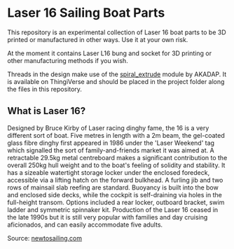 # Laser 16 Sailing Boat Parts

This repository is an experimental collection of Laser 16 boat parts to be 3D printed or manufactured in other ways. Use it at your own risk.

At the moment it contains Laser L16 bung and socket for 3D printing or other manufacturing methods if you wish.

Threads in the design make use of the [spiral_extrude](https://www.thingiverse.com/thing:1958354/apps) module by AKADAP. It is available on ThingiVerse and should be placed in the project folder along the files in this repository.

## What is Laser 16?

Designed by Bruce Kirby of Laser racing dinghy fame, the 16 is a very different sort of boat. Five metres in length with a 2m beam, the gel-coated glass fibre dinghy first appeared in 1986 under the 'Laser Weekend' tag which signalled the sort of family-and-friends market it was aimed at. A retractable 29.5kg metal centreboard makes a significant contribution to the overall 250kg hull weight and to the boat's feeling of solidity and stability. It has a sizeable watertight storage locker under the enclosed foredeck, accessible via a lifting hatch on the forward bulkhead. A furling jib and two rows of mainsail slab reefing are standard. Buoyancy is built into the bow and enclosed side decks, while the cockpit is self-draining via holes in the full-height transom. Options included a rear locker, outboard bracket, swim ladder and symmetric spinnaker kit. Production of the Laser 16 ceased in the late 1990s but it is still very popular with families and day cruising aficionados, and can easily accommodate five adults.

Source: [newtosailing.com](http://www.newtosailing.com/classes/view.asp?id=42)
